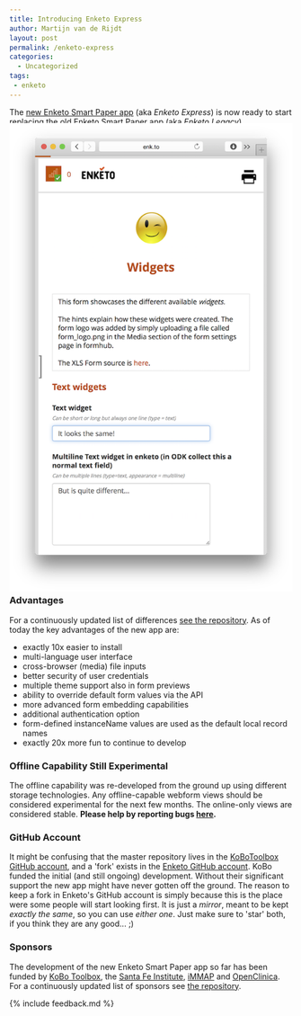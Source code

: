 ```yaml
---
title: Introducing Enketo Express
author: Martijn van de Rijdt
layout: post
permalink: /enketo-express
categories:
  - Uncategorized
tags:
 - enketo
---
```


The [new Enketo Smart Paper app](https://github.com/kobotoolbox/enketo-express) (aka _Enketo Express_) is now ready to start replacing the [old Enketo Smart Paper app](https://github.com/enketo/enketo-legacy) (aka _Enketo Legacy_).

<img class="right" style="margin-top: -20px; margin-bottom: -20px;" src="../files/2015/02/enketo-express.png" alt="Enketo Express screenshot"/>

### Advantages

For a continuously updated list of differences [see the repository](https://github.com/kobotoolbox/enketo-express#differences-with-enketoenketo-legacy-and-enketoorg). As of today the key advantages of the new app are:

* exactly 10x easier to install
* multi-language user interface
* cross-browser (media) file inputs
* better security of user credentials
* multiple theme support also in form previews
* ability to override default form values via the API
* more advanced form embedding capabilities
* additional authentication option
* form-defined instanceName values are used as the default local record names
* exactly 20x more fun to continue to develop

### Offline Capability Still Experimental

The offline capability was re-developed from the ground up using different storage technologies. Any offline-capable webform views should be considered experimental for the next few months. The online-only views are considered stable. **Please help by reporting bugs [here](https://github.com/kobotoolbox/enketo-express/issues).**

### GitHub Account

It might be confusing that the master repository lives in the [KoBoToolbox GitHub account](https://github.com/kobotoolbox), and a 'fork' exists in the [Enketo GitHub account](https://github.com/enketo). KoBo funded the initial (and still ongoing) development. Without their significant support the new app might have never gotten off the ground. The reason to keep a fork in Enketo's GitHub account is simply because this is the place were some people will start looking first. It is just a _mirror_, meant to be kept _exactly the same_, so you can use _either one_. Just make sure to 'star' both, if you think they are any good... ;)

### Sponsors

The development of the new Enketo Smart Paper app so far has been funded by [KoBo Toolbox](http://kobotoolbox.org), the [Santa Fe Institute](http://www.santafe.edu), [iMMAP](http://immap.org) and [OpenClinica](http://openclinica.com). For a continuously updated list of sponsors see [the repository](https://github.com/kobotoolbox/enketo-express#funding).

{% include feedback.md %}
